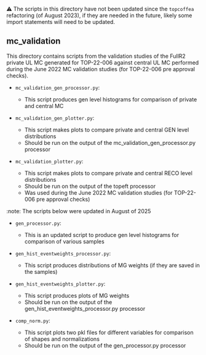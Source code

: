 :warning: The scripts in this directory have not been updated since the `topcoffea` refactoring (of August 2023), if they are needed in the future, likely some import statements will need to be updated.

## mc_validation

This directory contains scripts from the validation studies of the FullR2 private UL MC generated for TOP-22-006 against central UL MC performed during the June 2022 MC validation studies (for TOP-22-006 pre approval checks).

* `mc_validation_gen_processor.py`:
    - This script produces gen level histograms for comparison of private and central MC

* `mc_validation_gen_plotter.py`:
    - This script makes plots to compare private and central GEN level distributions
    - Should be run on the output of the mc_validation_gen_processor.py processor

* `mc_validation_plotter.py`:
    - This script makes plots to compare private and central RECO level distributions
    - Should be run on the output of the topeft processor
    - Was used during the June 2022 MC validation studies (for TOP-22-006 pre approval checks)

:note: The scripts below were updated in August of 2025
* `gen_processor.py`:
    - This is an updated script to produce gen level histograms for comparison of various samples

* `gen_hist_eventweights_processor.py`:
    - This script produces distributions of MG weights (if they are saved in the samples)

* `gen_hist_eventweights_plotter.py`:
    - This script produces plots of MG weights
    - Should be run on the output of the gen_hist_eventweights_processor.py processor

* `comp_norm.py`:
    - This script plots two pkl files for different variables for comparison of shapes and normalizations
    - Should be run on the output of the gen_processor.py processor
